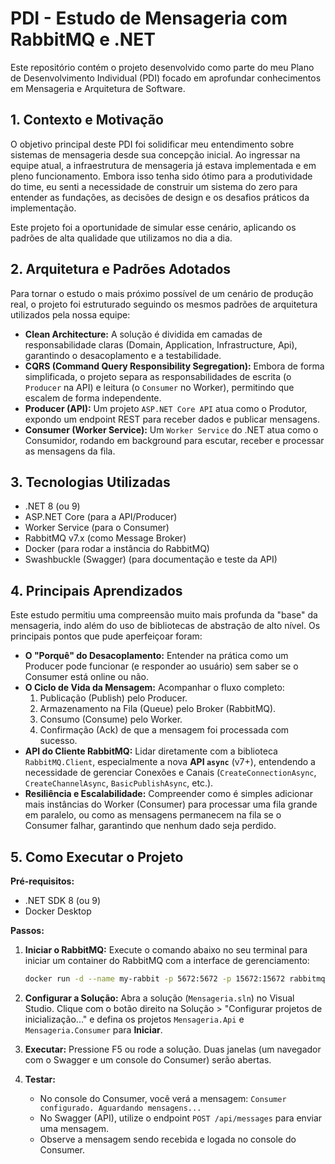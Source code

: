 # PDI - Estudo de Mensageria com RabbitMQ e .NET

Este repositório contém o projeto desenvolvido como parte do meu Plano de Desenvolvimento Individual (PDI) focado em aprofundar conhecimentos em Mensageria e Arquitetura de Software.

## 1. Contexto e Motivação

O objetivo principal deste PDI foi solidificar meu entendimento sobre sistemas de mensageria desde sua concepção inicial. Ao ingressar na equipe atual, a infraestrutura de mensageria já estava implementada e em pleno funcionamento. Embora isso tenha sido ótimo para a produtividade do time, eu senti a necessidade de construir um sistema do zero para entender as fundações, as decisões de design e os desafios práticos da implementação.

Este projeto foi a oportunidade de simular esse cenário, aplicando os padrões de alta qualidade que utilizamos no dia a dia.

## 2. Arquitetura e Padrões Adotados

Para tornar o estudo o mais próximo possível de um cenário de produção real, o projeto foi estruturado seguindo os mesmos padrões de arquitetura utilizados pela nossa equipe:

* **Clean Architecture:** A solução é dividida em camadas de responsabilidade claras (Domain, Application, Infrastructure, Api), garantindo o desacoplamento e a testabilidade.
* **CQRS (Command Query Responsibility Segregation):** Embora de forma simplificada, o projeto separa as responsabilidades de escrita (o `Producer` na API) e leitura (o `Consumer` no Worker), permitindo que escalem de forma independente.
* **Producer (API):** Um projeto `ASP.NET Core API` atua como o Produtor, expondo um endpoint REST para receber dados e publicar mensagens.
* **Consumer (Worker Service):** Um `Worker Service` do .NET atua como o Consumidor, rodando em background para escutar, receber e processar as mensagens da fila.

## 3. Tecnologias Utilizadas

* .NET 8 (ou 9)
* ASP.NET Core (para a API/Producer)
* Worker Service (para o Consumer)
* RabbitMQ v7.x (como Message Broker)
* Docker (para rodar a instância do RabbitMQ)
* Swashbuckle (Swagger) (para documentação e teste da API)

## 4. Principais Aprendizados

Este estudo permitiu uma compreensão muito mais profunda da "base" da mensageria, indo além do uso de bibliotecas de abstração de alto nível. Os principais pontos que pude aperfeiçoar foram:

* **O "Porquê" do Desacoplamento:** Entender na prática como um Producer pode funcionar (e responder ao usuário) sem saber se o Consumer está online ou não.
* **O Ciclo de Vida da Mensagem:** Acompanhar o fluxo completo:
    1.  Publicação (Publish) pelo Producer.
    2.  Armazenamento na Fila (Queue) pelo Broker (RabbitMQ).
    3.  Consumo (Consume) pelo Worker.
    4.  Confirmação (Ack) de que a mensagem foi processada com sucesso.
* **API do Cliente RabbitMQ:** Lidar diretamente com a biblioteca `RabbitMQ.Client`, especialmente a nova **API `async`** (v7+), entendendo a necessidade de gerenciar Conexões e Canais (`CreateConnectionAsync`, `CreateChannelAsync`, `BasicPublishAsync`, etc.).
* **Resiliência e Escalabilidade:** Compreender como é simples adicionar mais instâncias do Worker (Consumer) para processar uma fila grande em paralelo, ou como as mensagens permanecem na fila se o Consumer falhar, garantindo que nenhum dado seja perdido.

## 5. Como Executar o Projeto

**Pré-requisitos:**
* .NET SDK 8 (ou 9)
* Docker Desktop

**Passos:**

1.  **Iniciar o RabbitMQ:**
    Execute o comando abaixo no seu terminal para iniciar um container do RabbitMQ com a interface de gerenciamento:
    ```bash
    docker run -d --name my-rabbit -p 5672:5672 -p 15672:15672 rabbitmq:3-management
    ```

2.  **Configurar a Solução:**
    Abra a solução (`Mensageria.sln`) no Visual Studio. Clique com o botão direito na Solução > "Configurar projetos de inicialização..." e defina os projetos `Mensageria.Api` e `Mensageria.Consumer` para **Iniciar**.

3.  **Executar:**
    Pressione F5 ou rode a solução. Duas janelas (um navegador com o Swagger e um console do Consumer) serão abertas.

4.  **Testar:**
    * No console do Consumer, você verá a mensagem: `Consumer configurado. Aguardando mensagens...`
    * No Swagger (API), utilize o endpoint `POST /api/messages` para enviar uma mensagem.
    * Observe a mensagem sendo recebida e logada no console do Consumer.

